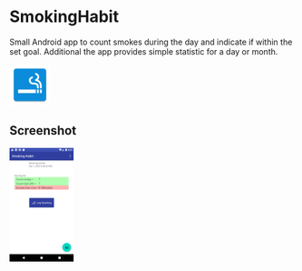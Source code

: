 # SmokingHabit
Small Android app to count smokes during the day and indicate if within the set goal.
Additional the app provides simple statistic for a day or month.

<img src="https://github.com/reger24/SmokingHabit/raw/main/app/src/main/res/mipmap-hdpi/ic_launcher.png">


## Screenshot
<img src="https://github.com/reger24/SmokingHabit/raw/4b7238e49fe43fd168adc92d91c84019189bfc38/screenshots/Screenshot_20221207_204719.png" height="200px">
